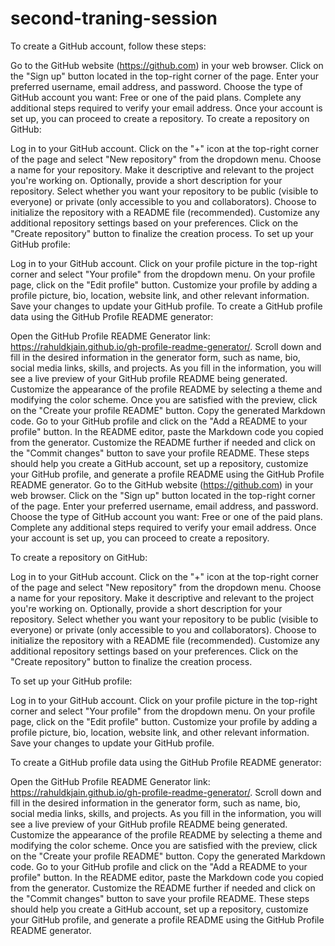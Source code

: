 # second-traning-session


To create a GitHub account, follow these steps:

Go to the GitHub website (https://github.com) in your web browser.
Click on the "Sign up" button located in the top-right corner of the page.
Enter your preferred username, email address, and password.
Choose the type of GitHub account you want: Free or one of the paid plans.
Complete any additional steps required to verify your email address.
Once your account is set up, you can proceed to create a repository.
To create a repository on GitHub:

Log in to your GitHub account.
Click on the "+" icon at the top-right corner of the page and select "New repository" from the dropdown menu.
Choose a name for your repository. Make it descriptive and relevant to the project you're working on.
Optionally, provide a short description for your repository.
Select whether you want your repository to be public (visible to everyone) or private (only accessible to you and collaborators).
Choose to initialize the repository with a README file (recommended).
Customize any additional repository settings based on your preferences.
Click on the "Create repository" button to finalize the creation process.
To set up your GitHub profile:

Log in to your GitHub account.
Click on your profile picture in the top-right corner and select "Your profile" from the dropdown menu.
On your profile page, click on the "Edit profile" button.
Customize your profile by adding a profile picture, bio, location, website link, and other relevant information.
Save your changes to update your GitHub profile.
To create a GitHub profile data using the GitHub Profile README generator:

Open the GitHub Profile README Generator link: https://rahuldkjain.github.io/gh-profile-readme-generator/.
Scroll down and fill in the desired information in the generator form, such as name, bio, social media links, skills, and projects.
As you fill in the information, you will see a live preview of your GitHub profile README being generated.
Customize the appearance of the profile README by selecting a theme and modifying the color scheme.
Once you are satisfied with the preview, click on the "Create your profile README" button.
Copy the generated Markdown code.
Go to your GitHub profile and click on the "Add a README to your profile" button.
In the README editor, paste the Markdown code you copied from the generator.
Customize the README further if needed and click on the "Commit changes" button to save your profile README.
These steps should help you create a GitHub account, set up a repository, customize your GitHub profile, and generate a profile README using the GitHub Profile README generator.
Go to the GitHub website (https://github.com) in your web browser.
Click on the "Sign up" button located in the top-right corner of the page.
Enter your preferred username, email address, and password.
Choose the type of GitHub account you want: Free or one of the paid plans.
Complete any additional steps required to verify your email address.
Once your account is set up, you can proceed to create a repository.


To create a repository on GitHub:

Log in to your GitHub account.
Click on the "+" icon at the top-right corner of the page and select "New repository" from the dropdown menu.
Choose a name for your repository. Make it descriptive and relevant to the project you're working on.
Optionally, provide a short description for your repository.
Select whether you want your repository to be public (visible to everyone) or private (only accessible to you and collaborators).
Choose to initialize the repository with a README file (recommended).
Customize any additional repository settings based on your preferences.
Click on the "Create repository" button to finalize the creation process.


To set up your GitHub profile:

Log in to your GitHub account.
Click on your profile picture in the top-right corner and select "Your profile" from the dropdown menu.
On your profile page, click on the "Edit profile" button.
Customize your profile by adding a profile picture, bio, location, website link, and other relevant information.
Save your changes to update your GitHub profile.


To create a GitHub profile data using the GitHub Profile README generator:

Open the GitHub Profile README Generator link: https://rahuldkjain.github.io/gh-profile-readme-generator/.
Scroll down and fill in the desired information in the generator form, such as name, bio, social media links, skills, and projects.
As you fill in the information, you will see a live preview of your GitHub profile README being generated.
Customize the appearance of the profile README by selecting a theme and modifying the color scheme.
Once you are satisfied with the preview, click on the "Create your profile README" button.
Copy the generated Markdown code.
Go to your GitHub profile and click on the "Add a README to your profile" button.
In the README editor, paste the Markdown code you copied from the generator.
Customize the README further if needed and click on the "Commit changes" button to save your profile README.
These steps should help you create a GitHub account, set up a repository, customize your GitHub profile, and generate a profile README using the GitHub Profile README generator.
